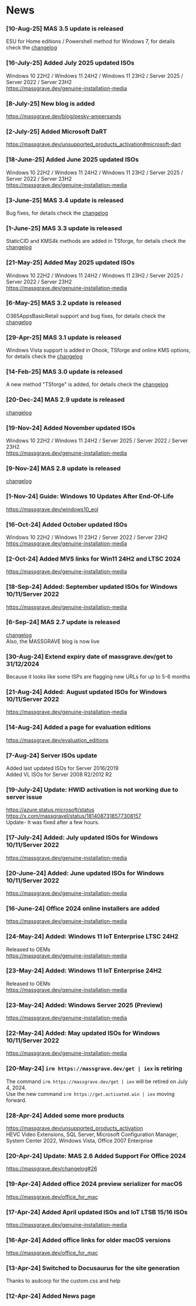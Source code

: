 # News

### [10-Aug-25] MAS 3.5 update is released  
ESU for Home editions / Powershell method for Windows 7, for details check the [changelog](changelog.md)

### [16-July-25] Added July 2025 updated ISOs  
Windows 10 22H2 / Windows 11 24H2 / Windows 11 23H2 / Server 2025 / Server 2022 / Server 23H2  
https://massgrave.dev/genuine-installation-media

### [8-July-25] New blog is added  
https://massgrave.dev/blog/pesky-ampersands

### [2-July-25] Added Microsoft DaRT  
https://massgrave.dev/unsupported_products_activation#microsoft-dart

### [18-June-25] Added June 2025 updated ISOs  
Windows 10 22H2 / Windows 11 24H2 / Windows 11 23H2 / Server 2025 / Server 2022 / Server 23H2  
https://massgrave.dev/genuine-installation-media

### [3-June-25] MAS 3.4 update is released  
Bug fixes, for details check the [changelog](changelog.md)

### [1-June-25] MAS 3.3 update is released  
StaticCID and KMS4k methods are added in TSforge, for details check the [changelog](changelog.md)

### [21-May-25] Added May 2025 updated ISOs  
Windows 10 22H2 / Windows 11 24H2 / Windows 11 23H2 / Server 2025 / Server 2022 / Server 23H2  
https://massgrave.dev/genuine-installation-media

### [6-May-25] MAS 3.2 update is released  
O365AppsBasicRetail support and bug fixes, for details check the [changelog](changelog.md)

### [29-Apr-25] MAS 3.1 update is released  
Windows Vista support is added in Ohook, TSforge and online KMS options, for details check the [changelog](changelog.md)

### [14-Feb-25] MAS 3.0 update is released  
A new method "TSforge" is added, for details check the [changelog](changelog.md)

### [20-Dec-24] MAS 2.9 update is released  
[changelog](changelog.md)


### [19-Nov-24] Added November updated ISOs  
Windows 10 22H2 / Windows 11 24H2 / Server 2025 / Server 2022 / Server 23H2  
https://massgrave.dev/genuine-installation-media


### [9-Nov-24] MAS 2.8 update is released  
[changelog](changelog.md)

### [1-Nov-24] Guide: Windows 10 Updates After End-Of-Life  
https://massgrave.dev/windows10_eol

### [16-Oct-24] Added October updated ISOs  
Windows 10 22H2 / Windows 11 23H2 / Server 2022 / Server 23H2  
https://massgrave.dev/genuine-installation-media

### [2-Oct-24] Added MVS links for Win11 24H2 and LTSC 2024  
https://massgrave.dev/genuine-installation-media

### [18-Sep-24] Added: September updated ISOs for Windows 10/11/Server 2022  
https://massgrave.dev/genuine-installation-media

### [6-Sep-24] MAS 2.7 update is released  
[changelog](changelog.md)    
Also, the MASSGRAVE blog is now live

### [30-Aug-24] Extend expiry date of massgrave.dev/get to 31/12/2024
Because it looks like some ISPs are flagging new URLs for up to 5-6 months

### [21-Aug-24] Added: August updated ISOs for Windows 10/11/Server 2022 
https://massgrave.dev/genuine-installation-media

### [14-Aug-24] Added a page for evaluation editions
https://massgrave.dev/evaluation_editions

### [7-Aug-24] Server ISOs update
Added last updated ISOs for Server 2016/2019  
Added VL ISOs for Server 2008 R2/2012 R2  

### [19-July-24] Update: HWID activation is not working due to server issue
https://azure.status.microsoft/status  
https://x.com/massgravel/status/1814087318577308157  
Update- It was fixed after a few hours.  

### [17-July-24] Added: July updated ISOs for Windows 10/11/Server 2022 
https://massgrave.dev/genuine-installation-media

### [20-June-24] Added: June updated ISOs for Windows 10/11/Server 2022 
https://massgrave.dev/genuine-installation-media

### [16-June-24] Office 2024 online installers are added
https://massgrave.dev/genuine-installation-media

### [24-May-24] Added: Windows 11 IoT Enterprise LTSC 24H2
Released to OEMs  
https://massgrave.dev/genuine-installation-media

### [23-May-24] Added: Windows 11 IoT Enterprise 24H2
Released to OEMs  
https://massgrave.dev/genuine-installation-media

### [23-May-24] Added: Windows Server 2025 (Preview)
https://massgrave.dev/genuine-installation-media

### [22-May-24] Added: May updated ISOs for Windows 10/11/Server 2022 
https://massgrave.dev/genuine-installation-media

### [20-May-24] `irm https://massgrave.dev/get | iex` is retiring
The command `irm https://massgrave.dev/get | iex` will be retired on July 4, 2024.  
Use the new command `irm https://get.activated.win | iex` moving forward.  

### [28-Apr-24] Added some more products
https://massgrave.dev/unsupported_products_activation  
HEVC Video Extensions, SQL Server, Microsoft Configuration Manager, System Center 2022, Windows Vista, Office 2007 Enterprise  

### [20-Apr-24] Update: MAS 2.6 Added Support For Office 2024
https://massgrave.dev/changelog#26

### [19-Apr-24] Added office 2024 preview serializer for macOS
https://massgrave.dev/office_for_mac

### [17-Apr-24] Added April updated ISOs and IoT LTSB 15/16 ISOs
https://massgrave.dev/genuine-installation-media

### [16-Apr-24] Added office links for older macOS versions
https://massgrave.dev/office_for_mac

### [13-Apr-24] Switched to Docusaurus for the site generation  
Thanks to asdcorp for the custom.css and help

### [12-Apr-24] Added News page
